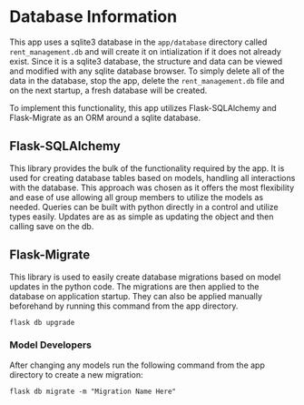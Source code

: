 # Database Information

This app uses a sqlite3 database in the `app/database` directory called `rent_management.db` and will
create it on intialization if it does not already exist.
Since it is a sqlite3 database, the structure and data can be viewed and modified with any sqlite database browser.
To simply delete all of the data in the database, stop the app, delete the `rent_management.db` file
and on the next startup, a fresh database will be created.

To implement this functionality, this app utilizes Flask-SQLAlchemy and Flask-Migrate as an ORM around a sqlite database.

## Flask-SQLAlchemy

This library provides the bulk of the functionality required by the app.
It is used for creating database tables based on models, handling all interactions with the database.
This approach was chosen as it offers the most flexibility and ease of use allowing all group members to
utilize the models as needed.
Queries can be built with python directly in a control and utilize types easily.
Updates are as as simple as updating the object and then calling save on the db.

## Flask-Migrate

This library is used to easily create database migrations based on model updates in the python code.
The migrations are then applied to the database on application startup.
They can also be applied manually beforehand by running this command from the app directory.

```shell
flask db upgrade
```

### Model Developers

After changing any models run the following command from the app directory to create a new migration:

```shell
flask db migrate -m "Migration Name Here"
```
